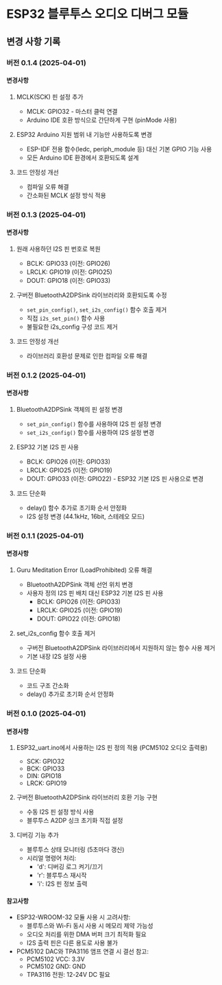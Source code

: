 # ESP32 블루투스 오디오 디버그 모듈

## 변경 사항 기록

### 버전 0.1.4 (2025-04-01)

#### 변경사항
1. MCLK(SCK) 핀 설정 추가
   - MCLK: GPIO32 - 마스터 클럭 연결
   - Arduino IDE 호환 방식으로 간단하게 구현 (pinMode 사용)

2. ESP32 Arduino 지원 범위 내 기능만 사용하도록 변경
   - ESP-IDF 전용 함수(ledc, periph_module 등) 대신 기본 GPIO 기능 사용
   - 모든 Arduino IDE 환경에서 호환되도록 설계

3. 코드 안정성 개선
   - 컴파일 오류 해결
   - 간소화된 MCLK 설정 방식 적용

### 버전 0.1.3 (2025-04-01)

#### 변경사항
1. 원래 사용하던 I2S 핀 번호로 복원
   - BCLK: GPIO33 (이전: GPIO26)
   - LRCLK: GPIO19 (이전: GPIO25)
   - DOUT: GPIO18 (이전: GPIO33)

2. 구버전 BluetoothA2DPSink 라이브러리와 호환되도록 수정
   - `set_pin_config()`, `set_i2s_config()` 함수 호출 제거
   - 직접 `i2s_set_pin()` 함수 사용
   - 불필요한 i2s_config 구성 코드 제거

3. 코드 안정성 개선
   - 라이브러리 호환성 문제로 인한 컴파일 오류 해결

### 버전 0.1.2 (2025-04-01)

#### 변경사항
1. BluetoothA2DPSink 객체의 핀 설정 변경
   - `set_pin_config()` 함수를 사용하여 I2S 핀 설정 변경
   - `set_i2s_config()` 함수를 사용하여 I2S 설정 변경

2. ESP32 기본 I2S 핀 사용
   - BCLK: GPIO26 (이전: GPIO33)
   - LRCLK: GPIO25 (이전: GPIO19)
   - DOUT: GPIO33 (이전: GPIO22) - ESP32 기본 I2S 핀 사용으로 변경

3. 코드 단순화
   - delay() 함수 추가로 초기화 순서 안정화
   - I2S 설정 변경 (44.1kHz, 16bit, 스테레오 모드)

### 버전 0.1.1 (2025-04-01)

#### 변경사항
1. Guru Meditation Error (LoadProhibited) 오류 해결
   - BluetoothA2DPSink 객체 선언 위치 변경
   - 사용자 정의 I2S 핀 배치 대신 ESP32 기본 I2S 핀 사용
     - BCLK: GPIO26 (이전: GPIO33)
     - LRCLK: GPIO25 (이전: GPIO19)
     - DOUT: GPIO22 (이전: GPIO18)

2. set_i2s_config 함수 호출 제거
   - 구버전 BluetoothA2DPSink 라이브러리에서 지원하지 않는 함수 사용 제거
   - 기본 내장 I2S 설정 사용

3. 코드 단순화
   - 코드 구조 간소화
   - delay() 추가로 초기화 순서 안정화

### 버전 0.1.0 (2025-04-01)

#### 변경사항
1. ESP32_uart.ino에서 사용하는 I2S 핀 정의 적용 (PCM5102 오디오 출력용)
   - SCK: GPIO32
   - BCK: GPIO33
   - DIN: GPIO18
   - LRCK: GPIO19

2. 구버전 BluetoothA2DPSink 라이브러리 호환 기능 구현
   - 수동 I2S 핀 설정 방식 사용
   - 블루투스 A2DP 싱크 초기화 직접 설정

3. 디버깅 기능 추가
   - 블루투스 상태 모니터링 (5초마다 갱신)
   - 시리얼 명령어 처리:
     - 'd': 디버깅 로그 켜기/끄기
     - 'r': 블루투스 재시작
     - 'i': I2S 핀 정보 출력

#### 참고사항
- ESP32-WROOM-32 모듈 사용 시 고려사항:
  - 블루투스와 Wi-Fi 동시 사용 시 메모리 제약 가능성
  - 오디오 처리를 위한 DMA 버퍼 크기 최적화 필요
  - I2S 출력 핀은 다른 용도로 사용 불가
- PCM5102 DAC와 TPA3116 앰프 연결 시 결선 참고:
  - PCM5102 VCC: 3.3V
  - PCM5102 GND: GND
  - TPA3116 전원: 12-24V DC 필요
